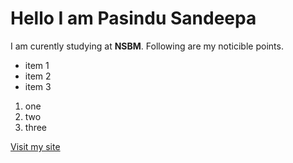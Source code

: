 # Hello I am Pasindu Sandeepa


I am curently studying at **NSBM**. Following are my noticible points.

- item 1
- item 2
- item 3

1. one 
2. two
3. three

[Visit my site](https://github.com/PasinduSan)
